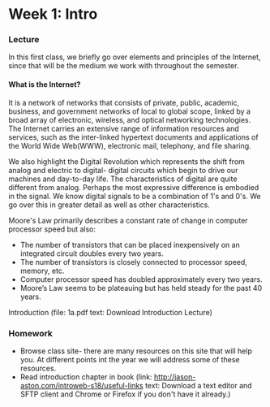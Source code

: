 # Week 1: Intro

### Lecture

In this first class, we briefly go over elements and principles of the Internet, since that will be the medium we work with throughout the semester. 

#### What is the Internet? 

It is a network of networks that consists of private, public, academic, business, and government networks of local to global scope, linked by a broad array of electronic, wireless, and optical networking technologies. The Internet carries an extensive range of information resources and services, such as the inter-linked hypertext documents and applications of the World Wide Web(WWW), electronic mail, telephony, and file sharing.

We also highlight the Digital Revolution which represents the shift from analog and electric to digital- digital circuits which begin to drive our machines and day-to-day life. The characteristics of digital are quite different from analog. Perhaps the most expressive difference is embodied in the signal. We know digital signals to be a combination of 1's and 0's. We go over this in greater detail as well as other characteristics.

Moore's Law primarily describes a constant rate of change in computer processor speed but also:
- The number of transistors that can be placed inexpensively on an integrated circuit doubles every two years.
- The number of transistors is closely connected to processor speed, memory, etc.
- Computer processor speed has doubled approximately every two years.
- Moore’s Law seems to be plateauing but has held steady for the past 40 years.



Introduction
(file: 1a.pdf text: Download Introduction Lecture)

### Homework
- Browse class site- there are many resources on this site that will help you. At different points int the year we will address some of these resources.
- Read introduction chapter in book
(link: http://jason-aston.com/introweb-s18/useful-links text: Download a text editor and SFTP client and Chrome or Firefox if you don't have it already.)